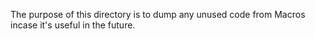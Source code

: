 The purpose of this directory is to dump any unused code from Macros incase it's useful in the future. 

